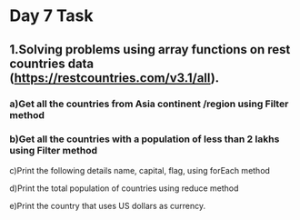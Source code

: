 # Day 7 Task

## 1.Solving problems using array functions on rest countries data (https://restcountries.com/v3.1/all).

### **a)Get all the countries from Asia continent /region using Filter method**

### **b)Get all the countries with a population of less than 2 lakhs using Filter method** []()

c)Print the following details name, capital, flag, using forEach method

d)Print the total population of countries using reduce method

e)Print the country that uses US dollars as currency.
